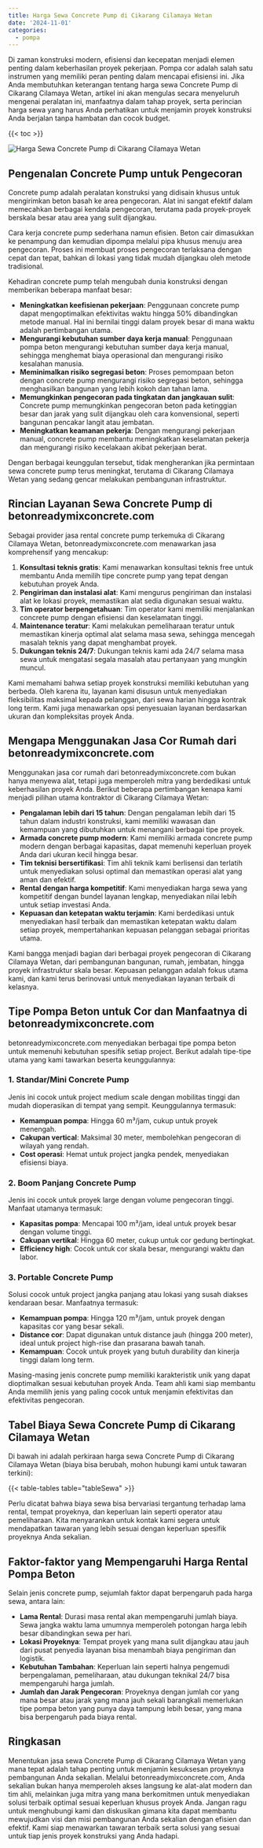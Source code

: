 ```yaml
---
title: Harga Sewa Concrete Pump di Cikarang Cilamaya Wetan
date: '2024-11-01'
categories:
  - pompa
---
```


Di zaman konstruksi modern, efisiensi dan kecepatan menjadi elemen penting dalam keberhasilan proyek pekerjaan. Pompa cor adalah salah satu instrumen yang memiliki peran penting dalam mencapai efisiensi ini. Jika Anda membutuhkan keterangan tentang harga sewa Concrete Pump di Cikarang Cilamaya Wetan, artikel ini akan mengulas secara menyeluruh mengenai peralatan ini, manfaatnya dalam tahap proyek, serta perincian harga sewa yang harus Anda perhatikan untuk menjamin proyek konstruksi Anda berjalan tanpa hambatan dan cocok budget.

{{< toc >}}

![Harga Sewa Concrete Pump di Cikarang Cilamaya Wetan](https://betoncor8.github.io/pump/concrete-pump%20(21).png)

## Pengenalan Concrete Pump untuk Pengecoran

Concrete pump adalah peralatan konstruksi yang didisain khusus untuk mengirimkan beton basah ke area pengecoran. Alat ini sangat efektif dalam memecahkan berbagai kendala pengecoran, terutama pada proyek-proyek berskala besar atau area yang sulit dijangkau.

Cara kerja concrete pump sederhana namun efisien. Beton cair dimasukkan ke penampung dan kemudian dipompa melalui pipa khusus menuju area pengecoran. Proses ini membuat proses pengecoran terlaksana dengan cepat dan tepat, bahkan di lokasi yang tidak mudah dijangkau oleh metode tradisional.

Kehadiran concrete pump telah mengubah dunia konstruksi dengan memberikan beberapa manfaat besar:

- **Meningkatkan keefisienan pekerjaan**: Penggunaan concrete pump dapat mengoptimalkan efektivitas waktu hingga 50% dibandingkan metode manual. Hal ini bernilai tinggi dalam proyek besar di mana waktu adalah pertimbangan utama.
- **Mengurangi kebutuhan sumber daya kerja manual**: Penggunaan pompa beton mengurangi kebutuhan sumber daya kerja manual, sehingga menghemat biaya operasional dan mengurangi risiko kesalahan manusia.
- **Meminimalkan risiko segregasi beton**: Proses pemompaan beton dengan concrete pump mengurangi risiko segregasi beton, sehingga menghasilkan bangunan yang lebih kokoh dan tahan lama.
- **Memungkinkan pengecoran pada tingkatan dan jangkauan sulit**: Concrete pump memungkinkan pengecoran beton pada ketinggian besar dan jarak yang sulit dijangkau oleh cara konvensional, seperti bangunan pencakar langit atau jembatan.
- **Meningkatkan keamanan pekerja**: Dengan mengurangi pekerjaan manual, concrete pump membantu meningkatkan keselamatan pekerja dan mengurangi risiko kecelakaan akibat pekerjaan berat.

Dengan berbagai keunggulan tersebut, tidak mengherankan jika permintaan sewa concrete pump terus meningkat, terutama di Cikarang Cilamaya Wetan yang sedang gencar melakukan pembangunan infrastruktur.

## Rincian Layanan Sewa Concrete Pump di betonreadymixconcrete.com

Sebagai provider jasa rental concrete pump terkemuka di Cikarang Cilamaya Wetan, betonreadymixconcrete.com menawarkan jasa komprehensif yang mencakup:

1. **Konsultasi teknis gratis**: Kami menawarkan konsultasi teknis free untuk membantu Anda memilih tipe concrete pump yang tepat dengan kebutuhan proyek Anda.
2. **Pengiriman dan instalasi alat**: Kami mengurus pengiriman dan instalasi alat ke lokasi proyek, memastikan alat sedia digunakan sesuai waktu.
3. **Tim operator berpengetahuan**: Tim operator kami memiliki menjalankan concrete pump dengan efisiensi dan keselamatan tinggi.
4. **Maintenance teratur**: Kami melakukan pemeliharaan teratur untuk memastikan kinerja optimal alat selama masa sewa, sehingga mencegah masalah teknis yang dapat menghambat proyek.
5. **Dukungan teknis 24/7**: Dukungan teknis kami ada 24/7 selama masa sewa untuk mengatasi segala masalah atau pertanyaan yang mungkin muncul.

Kami memahami bahwa setiap proyek konstruksi memiliki kebutuhan yang berbeda. Oleh karena itu, layanan kami disusun untuk menyediakan fleksibilitas maksimal kepada pelanggan, dari sewa harian hingga kontrak long term. Kami juga menawarkan opsi penyesuaian layanan berdasarkan ukuran dan kompleksitas proyek Anda.

## Mengapa Menggunakan Jasa Cor Rumah dari betonreadymixconcrete.com

Menggunakan jasa cor rumah dari betonreadymixconcrete.com bukan hanya menyewa alat, tetapi juga memperoleh mitra yang berdedikasi untuk keberhasilan proyek Anda. Berikut beberapa pertimbangan kenapa kami menjadi pilihan utama kontraktor di Cikarang Cilamaya Wetan:

- **Pengalaman lebih dari 15 tahun**: Dengan pengalaman lebih dari 15 tahun dalam industri konstruksi, kami memiliki wawasan dan kemampuan yang dibutuhkan untuk menangani berbagai tipe proyek.
- **Armada concrete pump modern**: Kami memiliki armada concrete pump modern dengan berbagai kapasitas, dapat memenuhi keperluan proyek Anda dari ukuran kecil hingga besar.
- **Tim teknisi bersertifikasi**: Tim ahli teknik kami berlisensi dan terlatih untuk menyediakan solusi optimal dan memastikan operasi alat yang aman dan efektif.
- **Rental dengan harga kompetitif**: Kami menyediakan harga sewa yang kompetitif dengan bundel layanan lengkap, menyediakan nilai lebih untuk setiap investasi Anda.
- **Kepuasan dan ketepatan waktu terjamin**: Kami berdedikasi untuk menyediakan hasil terbaik dan memastikan ketepatan waktu dalam setiap proyek, mempertahankan kepuasan pelanggan sebagai prioritas utama.

Kami bangga menjadi bagian dari berbagai proyek pengecoran di Cikarang Cilamaya Wetan, dari pembangunan bangunan, rumah, jembatan, hingga proyek infrastruktur skala besar. Kepuasan pelanggan adalah fokus utama kami, dan kami terus berinovasi untuk menyediakan layanan terbaik di kelasnya.

## Tipe Pompa Beton untuk Cor dan Manfaatnya di betonreadymixconcrete.com

betonreadymixconcrete.com menyediakan berbagai tipe pompa beton untuk memenuhi kebutuhan spesifik setiap project. Berikut adalah tipe-tipe utama yang kami tawarkan beserta keunggulannya:

### 1\. Standar/Mini Concrete Pump

Jenis ini cocok untuk project medium scale dengan mobilitas tinggi dan mudah dioperasikan di tempat yang sempit. Keunggulannya termasuk:

- **Kemampuan pompa**: Hingga 60 m³/jam, cukup untuk proyek menengah.
- **Cakupan vertical**: Maksimal 30 meter, membolehkan pengecoran di wilayah yang rendah.
- **Cost operasi**: Hemat untuk project jangka pendek, menyediakan efisiensi biaya.

### 2\. Boom Panjang Concrete Pump

Jenis ini cocok untuk proyek large dengan volume pengecoran tinggi. Manfaat utamanya termasuk:

- **Kapasitas pompa**: Mencapai 100 m³/jam, ideal untuk proyek besar dengan volume tinggi.
- **Cakupan vertikal**: Hingga 60 meter, cukup untuk cor gedung bertingkat.
- **Efficiency high**: Cocok untuk cor skala besar, mengurangi waktu dan labor.

### 3\. Portable Concrete Pump

Solusi cocok untuk project jangka panjang atau lokasi yang susah diakses kendaraan besar. Manfaatnya termasuk:

- **Kemampuan pompa**: Hingga 120 m³/jam, untuk proyek dengan kapasitas cor yang besar sekali.
- **Distance cor**: Dapat digunakan untuk distance jauh (hingga 200 meter), ideal untuk project high-rise dan prasarana bawah tanah.
- **Kemampuan**: Cocok untuk proyek yang butuh durability dan kinerja tinggi dalam long term.

Masing-masing jenis concrete pump memiliki karakteristik unik yang dapat dioptimalkan sesuai kebutuhan proyek Anda. Team ahli kami siap membantu Anda memilih jenis yang paling cocok untuk menjamin efektivitas dan efektivitas pengecoran.

## Tabel Biaya Sewa Concrete Pump di Cikarang Cilamaya Wetan

Di bawah ini adalah perkiraan harga sewa Concrete Pump di Cikarang Cilamaya Wetan (biaya bisa berubah, mohon hubungi kami untuk tawaran terkini):

{{< table-tables table="tableSewa" >}}

Perlu dicatat bahwa biaya sewa bisa bervariasi tergantung terhadap lama rental, tempat proyeknya, dan keperluan lain seperti operator atau pemeliharaan. Kita menyarankan untuk kontak kami segera untuk mendapatkan tawaran yang lebih sesuai dengan keperluan spesifik proyeknya Anda sekalian.

## Faktor-faktor yang Mempengaruhi Harga Rental Pompa Beton

Selain jenis concrete pump, sejumlah faktor dapat berpengaruh pada harga sewa, antara lain:

- **Lama Rental**: Durasi masa rental akan mempengaruhi jumlah biaya. Sewa jangka waktu lama umumnya memperoleh potongan harga lebih besar dibandingkan sewa per hari.
- **Lokasi Proyeknya**: Tempat proyek yang mana sulit dijangkau atau jauh dari pusat penyedia layanan bisa menambah biaya pengiriman dan logistik.
- **Kebutuhan Tambahan**: Keperluan lain seperti halnya pengemudi berpengalaman, pemeliharaan, atau dukungan teknikal 24/7 bisa mempengaruhi harga jumlah.
- **Jumlah dan Jarak Pengecoran**: Proyeknya dengan jumlah cor yang mana besar atau jarak yang mana jauh sekali barangkali memerlukan tipe pompa beton yang punya daya tampung lebih besar, yang mana bisa berpengaruh pada biaya rental.

## Ringkasan

Menentukan jasa sewa Concrete Pump di Cikarang Cilamaya Wetan yang mana tepat adalah tahap penting untuk menjamin kesuksesan proyeknya pembangunan Anda sekalian. Melalui betonreadymixconcrete.com, Anda sekalian bukan hanya memperoleh akses langsung ke alat-alat modern dan tim ahli, melainkan juga mitra yang mana berkomitmen untuk menyediakan solusi terbaik optimal sesuai keperluan khusus proyek Anda. Jangan ragu untuk menghubungi kami dan diskusikan gimana kita dapat membantu mewujudkan visi dan misi pembangunan Anda sekalian dengan efisien dan efektif. Kami siap menawarkan tawaran terbaik serta solusi yang sesuai untuk tiap jenis proyek konstruksi yang Anda hadapi.
